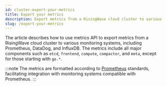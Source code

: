 ```yaml
---
id: cluster-export-your-metrics
title: Export your metrics
description: Export metrics from a RisingWave cloud cluster to various monitoring systems.
slug: /export-your-metrics
---
```


The article describes how to use metrics API to export metrics from a RisingWave cloud cluster to various monitoring systems, including Prometheus, DataDog, and InfluxDB. The metrics include all major components such as `etcd`, `frontend`, `compute`, `compactor`, and `meta`, except for those starting with `go.*`.

:::note
The metrics are formatted according to [Prometheus](https://prometheus.io/docs/concepts/metric_types/) standards, facilitating integration with monitoring systems compatible with Prometheus.
:::


